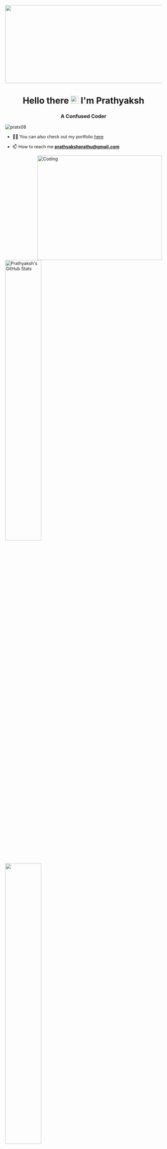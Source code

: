 <img src="https://i.ibb.co/fD4SVPr/Untitled-Design.jpg" width="3000px" height="250px" align="center">
<h1 align="center">Hello there <img src="https://media.giphy.com/media/hvRJCLFzcasrR4ia7z/giphy.gif" width="25px"> I'm Prathyaksh</h1>
<h3 align="center">A Confused Coder</h3>

<!----------------------- VIEWS -------------------->
<p align="left"> <img src="https://komarev.com/ghpvc/?username=pratx08&label=Profile%20views&color=ff0000&style=flat" alt="pratx08" /> </p>


- 👨‍💻 You can also check out my portfolio [here](https://pratx08.github.io/portfolio.github.io/)

- 📫 How to reach me **prathyakshprathu@gmail.com**

<!------------------------ Gif --------------------->
<img align="right" alt="Coding" src="https://github.com/abhisheknaiidu/abhisheknaiidu/blob/master/code.gif?raw=true" width="400" height="335">


<a href="https://github.com/pratx08">
  <img align="center" width="48%" src="https://github-readme-stats.vercel.app/api?username=pratx08&show_icons=true&line_height=27&count_private=true&title_color=ffffff&text_color=ffffff&icon_color=ff0000&bg_color=000000" alt="Prathyaksh's GitHub Stats" />
</a>

<br/><br/>

<a href="https://pratx08.github.io/.github.io/">
  <img align="center" src="https://github-readme-stats.vercel.app/api/pin/?username=pratx08&repo=.github.io&title_color=ffffff&text_color=c9cacc&icon_color=ffff00&bg_color=000000" width="48%"/>
</a>  

<h3 align="left">Languages and Tools:</h3>
<p align="left"> <a href="https://developer.android.com" target="_blank"> <img src="https://devicons.github.io/devicon/devicon.git/icons/android/android-original-wordmark.svg" alt="android" width="40" height="40"/> </a> <a href="https://getbootstrap.com" target="_blank"><img src="https://devicons.github.io/devicon/devicon.git/icons/bootstrap/bootstrap-plain.svg" alt="bootstrap" width="40" height="40"/> </a> <a href="https://www.cprogramming.com/" target="_blank"> <img src="https://devicons.github.io/devicon/devicon.git/icons/c/c-original.svg" alt="c" width="40" height="40"/> </a> <a href="https://www.w3schools.com/cpp/" target="_blank"> <img src="https://devicons.github.io/devicon/devicon.git/icons/cplusplus/cplusplus-original.svg" alt="cplusplus" width="40" height="40"/> </a> <a href="https://www.w3schools.com/css/" target="_blank"> <img src="https://devicons.github.io/devicon/devicon.git/icons/css3/css3-original-wordmark.svg" alt="css3" width="40" height="40"/> </a> <a href="https://www.djangoproject.com/" target="_blank"> <img src="https://devicons.github.io/devicon/devicon.git/icons/django/django-original.svg" alt="django" width="40" height="40"/> </a> <a href="https://www.w3.org/html/" target="_blank"> <img src="https://devicons.github.io/devicon/devicon.git/icons/html5/html5-original-wordmark.svg" alt="html5" width="40" height="40"/> </a> <a href="https://www.mysql.com/" target="_blank"> <img src="https://devicons.github.io/devicon/devicon.git/icons/mysql/mysql-original-wordmark.svg" alt="mysql" width="40" height="40"/> </a> <a href="https://www.python.org" target="_blank"> <img src="https://devicons.github.io/devicon/devicon.git/icons/python/python-original.svg" alt="python" width="40" height="40"/> </a> </p>



<h3 align="left">Connect with me:</h3>
<p align="left">
<a href="https://linkedin.com/in/prathyaksh" target="blank"><img align="center" src="https://cdn.jsdelivr.net/npm/simple-icons@3.0.1/icons/linkedin.svg" alt="prathyaksh" height="30" width="40" /></a>
</p>



